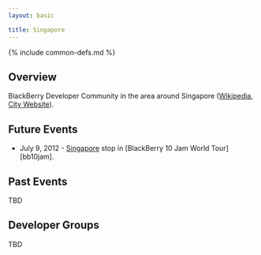 ```yaml
---
layout: basic

title: Singapore
---
```

{% include common-defs.md %}

## Overview

BlackBerry Developer Community in the area around Singapore
([Wikipedia](http://en.wikipedia.org/wiki/Singapore), [City Website](http://www.gov.sg/)).

## Future Events

* July 9, 2012 - [Singapore](http://www.blackberryjamworldtour.com/singapore) stop in [BlackBerry 10 Jam World Tour][bb10jam].

## Past Events

TBD

## Developer Groups

TBD


